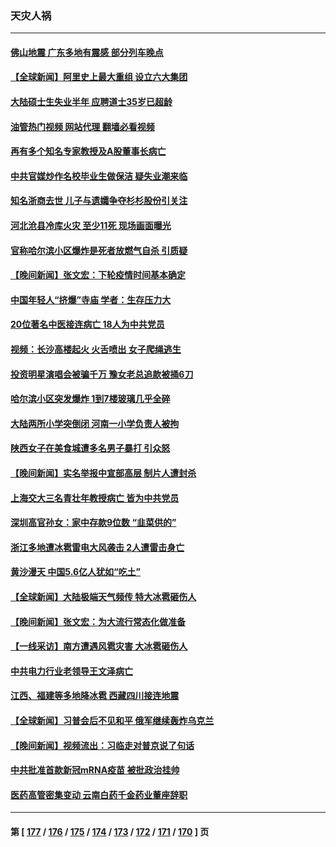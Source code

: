 ### 天灾人祸
---
#### [佛山地震 广东多地有震感 部分列车晚点](../../pages/ncid280/n13960918.md?03300045) 
#### [【全球新闻】阿里史上最大重组 设立六大集团](../../pages/ncid280/n13960875.md?03300045) 
#### [大陆硕士生失业半年 应聘道士35岁已超龄](../../pages/ncid280/n13960637.md?03300045) 
#### [油管热门视频 网站代理 翻墙必看视频](http://138.2.39.72:81/youtube.html?epic-marker?03300045)
#### [再有多个知名专家教授及A股董事长病亡](../../pages/ncid280/n13960467.md?03300045) 
#### [中共官媒炒作名校毕业生做保洁 疑失业潮来临](../../pages/ncid280/n13960303.md?03300045) 
#### [知名浙商去世 儿子与遗孀争夺杉杉股份引关注](../../pages/ncid280/n13960235.md?03300045) 
#### [河北沧县冷库火灾 至少11死 现场画面曝光](../../pages/ncid280/n13960261.md?03300045) 
#### [官称哈尔滨小区爆炸是死者放燃气自杀 引质疑](../../pages/ncid280/n13960217.md?03300045) 
#### [【晚间新闻】张文宏：下轮疫情时间基本确定](../../pages/ncid280/n13960183.md?03300045) 
#### [中国年轻人“挤爆”寺庙 学者：生存压力大](../../pages/ncid280/n13959730.md?03300045) 
#### [20位著名中医接连病亡 18人为中共党员](../../pages/ncid280/n13959735.md?03300045) 
#### [视频：长沙高楼起火 火舌喷出 女子爬绳逃生](../../pages/ncid280/n13959477.md?03300045) 
#### [投资明星演唱会被骗千万 豫女老总追款被捅6刀](../../pages/ncid280/n13958301.md?03300045) 
#### [哈尔滨小区突发爆炸 1到7楼玻璃几乎全碎](../../pages/ncid280/n13958315.md?03300045) 
#### [大陆两所小学突倒闭 河南一小学负责人被拘](../../pages/ncid280/n13958266.md?03300045) 
#### [陕西女子在美食城遭多名男子暴打 引众怒](../../pages/ncid280/n13958220.md?03300045) 
#### [【晚间新闻】实名举报中宣部高层 制片人遭封杀](../../pages/ncid280/n13958164.md?03300045) 
#### [上海交大三名青壮年教授病亡 皆为中共党员](../../pages/ncid280/n13958134.md?03300045) 
#### [深圳高官孙女：家中存款9位数 “韭菜供的”](../../pages/ncid280/n13957609.md?03300045) 
#### [浙江多地遭冰雹雷电大风袭击 2人遭雷击身亡](../../pages/ncid280/n13957546.md?03300045) 
#### [黄沙漫天 中国5.6亿人犹如“吃土”](../../pages/ncid280/n13957566.md?03300045) 
#### [【全球新闻】大陆极端天气频传 特大冰雹砸伤人](../../pages/ncid280/n13957490.md?03300045) 
#### [【晚间新闻】张文宏：为大流行常态化做准备](../../pages/ncid280/n13957491.md?03300045) 
#### [【一线采访】南方遭遇风雹灾害 大冰雹砸伤人](../../pages/ncid280/n13956628.md?03300045) 
#### [中共电力行业老领导王文泽病亡](../../pages/ncid280/n13956781.md?03300045) 
#### [江西、福建等多地降冰雹 西藏四川接连地震](../../pages/ncid280/n13956709.md?03300045) 
#### [【全球新闻】习普会后不见和平 俄军继续轰炸乌克兰](../../pages/ncid280/n13956634.md?03300045) 
#### [【晚间新闻】视频流出：习临走对普京说了句话](../../pages/ncid280/n13956636.md?03300045) 
#### [中共批准首款新冠mRNA疫苗 被批政治挂帅](../../pages/ncid280/n13955798.md?03300045) 
#### [医药高管密集变动 云南白药千金药业董座辞职](../../pages/ncid280/n13956070.md?03300045) 

---
#### 第 [ [177](./177.md?03300045) / [176](./176.md?03300045) / [175](./175.md?03300045) / [174](./174.md?03300045) / [173](./173.md?03300045) / [172](./172.md?03300045) / [171](./171.md?03300045) / [170](./170.md?03300045) ] 页
